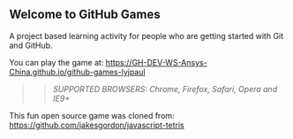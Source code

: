 ## Welcome to GitHub Games

A project based learning activity for people who are getting started with Git and GitHub.

You can play the game at: https://GH-DEV-WS-Ansys-China.github.io/github-games-lyjpaul

>> _*SUPPORTED BROWSERS*: Chrome, Firefox, Safari, Opera and IE9+_

This fun open source game was cloned from: https://github.com/jakesgordon/javascript-tetris

